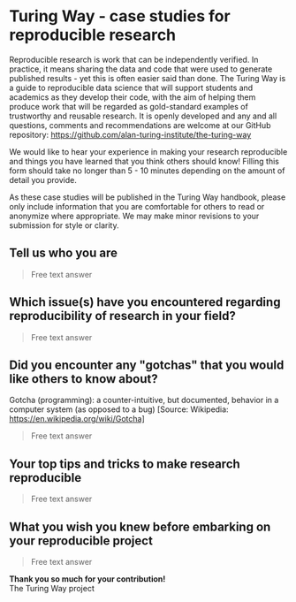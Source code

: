 # Turing Way - case studies for reproducible research

Reproducible research is work that can be independently verified. 
In practice, it means sharing the data and code that were used to generate published results - yet this is often easier said than done.
The Turing Way is a guide to reproducible data science that will support students and academics as they develop their code, with the aim of helping them produce work that will be regarded as gold-standard examples of trustworthy and reusable research. 
It is openly developed and any and all questions, comments and recommendations are welcome at our GitHub repository: https://github.com/alan-turing-institute/the-turing-way 

We would like to hear your experience in making your research reproducible and things you have learned that you think others should know! 
Filling this form should take no longer than 5 - 10 minutes depending on the amount of detail you provide.  

As these case studies will be published in the Turing Way handbook, please only include information that you are comfortable for others to read or anonymize where appropriate. We may make minor revisions to your submission for style or clarity.

## Tell us who you are
> Free text answer

## Which issue(s) have you encountered regarding reproducibility of research in your field?
> Free text answer

## Did you encounter any "gotchas" that you would like others to know about?
Gotcha (programming): a counter-intuitive, but documented, behavior in a computer system (as opposed to a bug) [Source: Wikipedia: https://en.wikipedia.org/wiki/Gotcha]
> Free text answer

## Your top tips and tricks to make research reproducible
> Free text answer

## What you wish you knew before embarking on your reproducible project
> Free text answer

**Thank you so much for your contribution!**  
The Turing Way project
